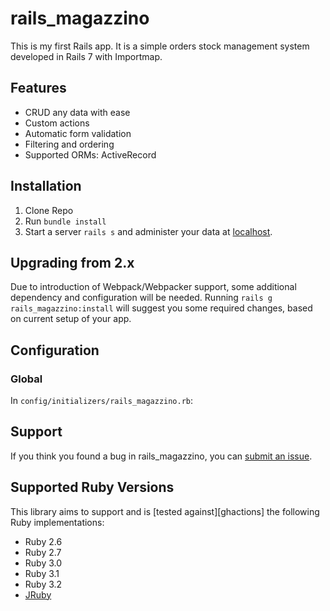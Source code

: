 # rails_magazzino

This is my first Rails app. It is a simple orders stock management system developed in Rails 7 with Importmap.

## Features

- CRUD any data with ease
- Custom actions
- Automatic form validation
- Filtering and ordering
- Supported ORMs: ActiveRecord

## Installation
1. Clone Repo
2. Run `bundle install`
3. Start a server `rails s` and administer your data at [localhost](http://localhost:3000/).

## Upgrading from 2.x

Due to introduction of Webpack/Webpacker support, some additional dependency and configuration will be needed.
Running `rails g rails_magazzino:install` will suggest you some required changes, based on current setup of your app.

## Configuration

### Global

In `config/initializers/rails_magazzino.rb`:

## Support

If you think you found a bug in rails_magazzino, you can [submit an issue](https://github.com/ccrisc/rails_magazzino/issues/new).

## Supported Ruby Versions

This library aims to support and is [tested against][ghactions] the following Ruby implementations:

- Ruby 2.6
- Ruby 2.7
- Ruby 3.0
- Ruby 3.1
- Ruby 3.2
- [JRuby][]

[jruby]: http://jruby.org/
